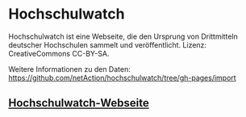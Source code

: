 # Hochschulwatch

Hochschulwatch ist eine Webseite, die den Ursprung von Drittmitteln deutscher Hochschulen sammelt und veröffentlicht. Lizenz: CreativeCommons CC-BY-SA.

Weitere Informationen zu den Daten: https://github.com/netAction/hochschulwatch/tree/gh-pages/import

## [Hochschulwatch-Webseite](http://netaction.github.io/hochschulwatch/)

